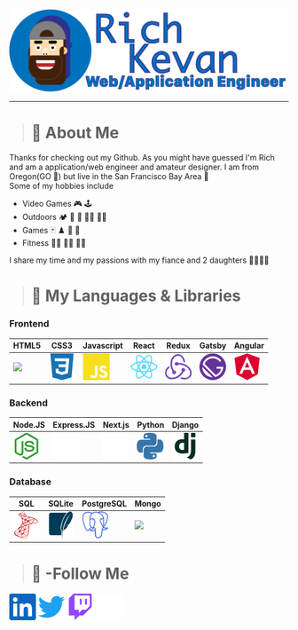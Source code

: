 <img src="./media/avatar.png" width="800">

---
> # :information_desk_person: About Me
Thanks for checking out my Github. As you might have guessed I'm Rich and am a application/web engineer and amateur designer. I am from Oregon(GO :duck:) but live in the San Francisco Bay Area :bridge_at_night:  
Some of my hobbies include  
- Video Games :video_game: :joystick:  
- Outdoors :camping: :diving_mask: :flying_disc: :climbing_man: :rowing_man:  
- Games :black_joker: :chess_pawn: :game_die: :jigsaw:
- Fitness :weight_lifting_man: :lotus_position_man: :running_man:

I share my time and my passions with my fiance and 2 daughters :family_man_woman_girl_girl:

> # :wrench: My Languages & Libraries

### Frontend
| HTML5 | CSS3 | Javascript | React | Redux | Gatsby | Angular |
|---|---|---|---|---|---|---|
|[![](./media/html5.svg")](#Frontend)|[![](./media/css3.svg)](#Frontend)|[![](./media/javascript.svg)](#Frontend)|[![](./media/react.svg)](#Frontend)|[![](./media/redux.svg)](#Frontend)|[![](./media/gatsby.svg)](#Frontend) |[![](./media/angular.svg)](#Frontend) |

### Backend
| Node.JS | Express.JS | Next.js | Python | Django |
|---|---|---|---|---|
|[![](./media/nodedotjs.svg)](#Backend)   |[![](./media/express.svg)](#Backend)   |[![](./media/nextdotjs.svg)](#Backend)   |[![](./media/python.svg)](#Backend)  |[![](./media/django.svg)](#Backend)   |  

### Database
| SQL | SQLite | PostgreSQL | Mongo |
|---|---|---|---|
|[![](./media/microsoftsqlserver.svg)](#Database)|[![](./media/sqlite.svg)](#Database)|[![](./media/postgresql.svg)](#Database)|[![](./media/mongodb.svg")](#Database)|

> # :newspaper: -Follow Me
[<img src="./media/linkedin.svg" width="48">](https://www.linkedin.com/in/rich-kevan/)
[<img src="./media/twitter.svg" width="48">](https://twitter.com/intent/follow?screen_name=richkevan)
[<img src="./media/twitch.svg" width="48">](https://www.twitch.tv/richkevan)
[<img src="./media/devdotto.svg" width="48">](https://dev.to/richkevan)


